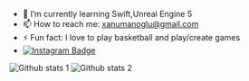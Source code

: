 - 🌱 I’m currently learning Swift,Unreal Engine 5
- 📫 How to reach me: xanumanoglu@gmail.com
- ⚡ Fun fact: I love to play basketball and play/create games
- [![Instagram Badge](https://img.shields.io/badge/-Instagram-C13584?style=flat-quare&labelColor=C13584&logo=instagram&logoColor=white&link=link)](can_numanolu)

![Github stats 1](https://github-readme-stats.vercel.app/api?username=CemalCanNumanoglu&show_icons=true&theme=gradient) 
![Github stats 2](https://github-readme-stats.vercel.app/api?username=CemalCanNumanoglu&show_icons=true&theme=radical)



